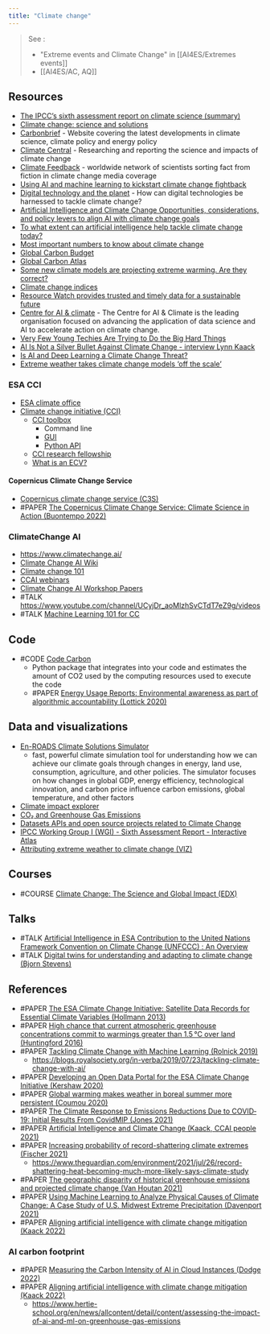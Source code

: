 ```yaml
---
title: "Climate change"
---
```


> See :
> - "Extreme events and Climate Change" in [[AI4ES/Extremes events]]
> - [[AI4ES/AC, AQ]]

## Resources
- [The IPCC’s sixth assessment report on climate science (summary)](https://www.carbonbrief.org/in-depth-qa-the-ipccs-sixth-assessment-report-on-climate-science)
- [Climate change: science and solutions](https://royalsociety.org/topics-policy/projects/climate-change-science-solutions/)
- [Carbonbrief](https://www.carbonbrief.org/) - Website covering the latest developments in climate science, climate policy and energy policy
- [Climate Central](https://www.climatecentral.org/library) - Researching and reporting the science and impacts of climate change
- [Climate Feedback](https://climatefeedback.org/) - worldwide network of scientists sorting fact from fiction in climate change media coverage
- [Using AI and machine learning to kickstart climate change fightback](https://www.itpro.co.uk/technology/artificial-intelligence-ai/368494/using-ai-and-machine-learning-to-kickstart-climate)
- [Digital technology and the planet](https://royalsociety.org/topics-policy/projects/digital-technology-and-the-planet/) - How can digital technologies be harnessed to tackle climate change? 
- [Artificial Intelligence and Climate Change Opportunities, considerations, and policy levers to align AI with climate change goals](https://eu.boell.org/en/2020/12/03/artificial-intelligence-and-climate-change)
- [To what extent can artificial intelligence help tackle climate change today?](https://therising.co/2020/05/08/artificial-intelligence-tackle-climate-change/) 
- [Most important numbers to know about climate change](https://forum.climatechange.ai/t/most-important-numbers-to-know-about-climate-change/507)
- [Global Carbon Budget](https://www.globalcarbonproject.org/carbonbudget/)
- [Global Carbon Atlas](http://globalcarbonatlas.org/en/content/welcome-carbon-atlas)
- [Some new climate models are projecting extreme warming. Are they correct?](https://www.yaleclimateconnections.org/2020/07/some-new-climate-models-are-projecting-extreme-warming-are-they-correct/)
- [Climate change indices](http://etccdi.pacificclimate.org/list_27_indices.shtml)
- [Resource Watch provides trusted and timely data for a sustainable future](https://resourcewatch.org/)
- [Centre for AI & climate](https://www.c-ai-c.org/) - The Centre for AI & Climate is the leading organisation focused on advancing the application of data science and AI to accelerate action on climate change.
- [Very Few Young Techies Are Trying to Do the Big Hard Things](https://marcwinkelmann.de/coders_clive_thompson_interview/)
- [AI Is Not a Silver Bullet Against Climate Change - interview Lynn Kaack](https://marcwinkelmann.de/interview_lynn_kaack_climate-change-ai/)
- [Is AI and Deep Learning a Climate Change Threat?](https://www.ibm.com/uk-en/it-infrastructure/learn/ai-and-deep-learning-climate-change-threat) 
- [Extreme weather takes climate change models ‘off the scale’](https://www.fr24news.com/a/2021/07/extreme-weather-takes-climate-change-models-off-the-scale.html)

### ESA CCI
- [ESA climate office](https://climate.esa.int/en/)
- [Climate change initiative (CCI)](http://cci.esa.int/)
	- [CCI toolbox](https://cci-tools.github.io/#interfaces)
		- Command line
		- [GUI](https://github.com/CCI-Tools/cate-desktop)
		- [Python API](https://github.com/CCI-Tools/cate)
	- [CCI research fellowship](http://cci.esa.int/content/climate-change-initiative-launches-new-research-fellowship)
	- [What is an ECV?](http://cci.esa.int/content/what-ecv) 

#### Copernicus Climate Change Service
- [Copernicus climate change service (C3S)](https://climate.copernicus.eu/)
- #PAPER [The Copernicus Climate Change Service: Climate Science in Action (Buontempo 2022)](https://journals.ametsoc.org/view/journals/bams/aop/BAMS-D-21-0315.1/BAMS-D-21-0315.1.xml?tab_body=abstract-display)

### ClimateChange AI
- https://www.climatechange.ai/
- [Climate Change AI Wiki](https://wiki.climatechange.ai/wiki/Welcome_to_the_Climate_Change_AI_Wiki)
- [Climate change 101](https://docs.google.com/presentation/d/1KxVq-FlngspK687AvdEYJ2IXZQaK0tbQPPsek6rC7jA/edit#slide=id.p)
- [CCAI webinars](https://www.climatechange.ai/webinars)
- [Climate Change AI Workshop Papers](https://www.climatechange.ai/papers?)
- #TALK https://www.youtube.com/channel/UCyjDr_aoMlzhSvCTdT7eZ9g/videos
- #TALK [Machine Learning 101 for CC](https://www.youtube.com/watch?v=mc9QG2R-rf4) 


## Code
- #CODE [Code Carbon](https://codecarbon.io/)
	- Python package that integrates into your code and estimates the amount of CO2 used by the computing resources used to execute the code
	- #PAPER [Energy Usage Reports: Environmental awareness as part of algorithmic accountability (Lottick 2020)](https://arxiv.org/abs/1911.08354)


## Data and visualizations
- [ En-ROADS Climate Solutions Simulator](https://en-roads.climateinteractive.org/scenario.html?v=22.3.0)
	- fast, powerful climate simulation tool for understanding how we can achieve our climate goals through changes in energy, land use, consumption, agriculture, and other policies. The simulator focuses on how changes in global GDP, energy efficiency, technological innovation, and carbon price influence carbon emissions, global temperature, and other factors
- [Climate impact explorer](http://climate-impact-explorer.climateanalytics.org/)
- [CO₂ and Greenhouse Gas Emissions](https://ourworldindata.org/co2-and-other-greenhouse-gas-emissions)
- [Datasets APIs and open source projects related to Climate Change](https://github.com/KKulma/climate-change-data)
- [IPCC Working Group I (WGI) - Sixth Assessment Report - Interactive Atlas](https://interactive-atlas.ipcc.ch/)
- [Attributing extreme weather to climate change (VIZ)](https://www.carbonbrief.org/mapped-how-climate-change-affects-extreme-weather-around-the-world)


## Courses
- #COURSE [Climate Change: The Science and Global Impact (EDX)](https://www.edx.org/course/climate-change-the-science-and-global-impact)


## Talks
- #TALK [Artificial Intelligence in ESA Contribution to the United Nations Framework Convention on Climate Change (UNFCCC) : An Overview](https://events.ecmwf.int/event/172/contributions/1719/)
- #TALK [Digital twins for understanding and adapting to climate change (Bjorn Stevens)](https://www.nvidia.com/gtc/session-catalog/?search=S41950&search=S41950%2C+S41950&tab.scheduledorondemand=1583520458947001NJiE&ncid=em-even-878227-general&mkt_tok=MTU2LU9GTi03NDIAAAGDVJIckDR-eNvplu5zP5U6wChea9lbDNdxzK9j2oiXSgURVx489ABLbGUVkRjjtgkPw4pVTd83UwS6fTUpy1blJ4ANwPJjSh1h_k3gs8n8v51ArowVTw#/session/1638815834579001GVCZ)


## References
- #PAPER [The ESA Climate Change Initiative: Satellite Data Records for Essential Climate Variables (Hollmann 2013)](https://www.researchgate.net/publication/258226469_The_ESA_Climate_Change_Initiative_Satellite_Data_Records_for_Essential_Climate_Variables)
- #PAPER [High chance that current atmospheric greenhouse concentrations commit to warmings greater than 1.5 °C over land (Huntingford 2016)](https://www.nature.com/articles/srep30294)
- #PAPER [Tackling Climate Change with Machine Learning (Rolnick 2019)](https://arxiv.org/abs/1906.05433)
	- https://blogs.royalsociety.org/in-verba/2019/07/23/tackling-climate-change-with-ai/
- #PAPER [Developing an Open Data Portal for the ESA Climate Change Initiative (Kershaw 2020)](https://www.researchgate.net/publication/340462964_Developing_an_Open_Data_Portal_for_the_ESA_Climate_Change_Initiative)
- #PAPER [Global warming makes weather in boreal summer more persistent (Coumou 2020)](https://wcd.copernicus.org/preprints/wcd-2020-40/)
- #PAPER [The Climate Response to Emissions Reductions Due to COVID‐19: Initial Results From CovidMIP (Jones 2021)](https://agupubs.onlinelibrary.wiley.com/doi/10.1029/2020GL091883)
- #PAPER [Artificial Intelligence and Climate Change (Kaack, CCAI people 2021)](https://eu.boell.org/en/2020/12/03/artificial-intelligence-and-climate-change)
- #PAPER [Increasing probability of record-shattering climate extremes (Fischer 2021)](https://www.nature.com/articles/s41558-021-01092-9)
	- https://www.theguardian.com/environment/2021/jul/26/record-shattering-heat-becoming-much-more-likely-says-climate-study
- #PAPER [The geographic disparity of historical greenhouse emissions and projected climate change (Van Houtan 2021)](https://advances.sciencemag.org/content/7/29/eabe4342.full)
- #PAPER [Using Machine Learning to Analyze Physical Causes of Climate Change: A Case Study of U.S. Midwest Extreme Precipitation (Davenport 2021)](https://agupubs.onlinelibrary.wiley.com/doi/10.1029/2021GL093787)
- #PAPER [Aligning artificial intelligence with climate change mitigation (Kaack 2022)](https://www.nature.com/articles/s41558-022-01377-7.epdf?sharing_token=VNkvWalL1KVrxYte7VHfTtRgN0jAjWel9jnR3ZoTv0PFrrDwT9y68ah6oNg1ZvjBfcIb3Kbp_v5VihLBWDydbfc5jhcVPwJLve592DM4ofdyb9-AdB37nZsc6NVbVb-fttOlElGgXuHDhQRUp82Rwc9buEoGydxnCgU609qUgUY%3D)

### AI carbon footprint
- #PAPER [Measuring the Carbon Intensity of AI in Cloud Instances (Dodge 2022)](https://arxiv.org/pdf/2206.05229)
- #PAPER [Aligning artificial intelligence with climate change mitigation (Kaack 2022)](https://www.nature.com/articles/s41558-022-01377-7)
	- https://www.hertie-school.org/en/news/allcontent/detail/content/assessing-the-impact-of-ai-and-ml-on-greenhouse-gas-emissions